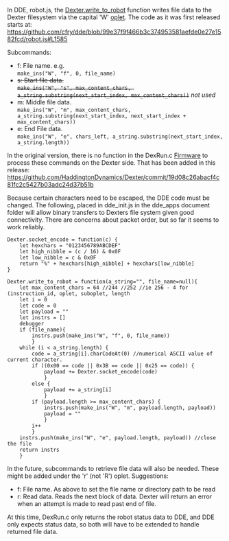 In DDE, robot.js, the [Dexter.write_to_robot](https://github.com/cfry/dde/search?utf8=%E2%9C%93&q=Dexter.write_to_robot+filename%3Arobot.js&type=) function writes file data to the Dexter filesystem via the capital 'W' [oplet](Command-oplet-instruction). The code as it was first released starts at:
https://github.com/cfry/dde/blob/99e37f9f466b3c374953581aefde0e27e1582fcd/robot.js#L1585

Subcommands:
* f: File name. e.g. <BR>`make_ins("W", "f", 0, file_name)`
* <strike>s: Start file data. <BR>`make_ins("W", "s", max_content_chars, a_string.substring(next_start_index, max_content_chars))`</strike> _not used_
* m: Middle file data. <BR>`make_ins("W", "m", max_content_chars, a_string.substring(next_start_index, next_start_index + max_content_chars))`
* e: End File data. <BR>`make_ins("W", "e", chars_left, a_string.substring(next_start_index, a_string.length))`

In the original version, there is no function in the DexRun.c [Firmware](Firmware) to process these commands on the Dexter side. That has been added in this release:
https://github.com/HaddingtonDynamics/Dexter/commit/19d08c26abacf4c81fc2c5427b03adc24d37b51b

Because certain characters need to be escaped, the DDE code must be changed. The following, placed in dde_init.js in the dde_apps document folder will allow binary transfers to Dexters file system given good connectivity. There are concerns about packet order, but so far it seems to work reliably.

````
Dexter.socket_encode = function(c) {
	let hexchars = "0123456789ABCDEF"
    let high_nibble = (c / 16) & 0x0F
    let low_nibble = c & 0x0F
    return "%" + hexchars[high_nibble] + hexchars[low_nibble]
}

Dexter.write_to_robot = function(a_string="", file_name=null){
    let max_content_chars = 64 //244 //252 //ie 256 - 4 for (instruction_id, oplet, suboplet, length
    let i = 0
    let code = 0
    let payload = ""
    let instrs = []
    debugger
    if (file_name){
        instrs.push(make_ins("W", "f", 0, file_name))
    	}
	while (i < a_string.length) {
    	code = a_string[i].charCodeAt(0) //numerical ASCII value of current character. 
        if ((0x00 == code || 0x3B == code || 0x25 == code)) {
	        payload += Dexter.socket_encode(code)
            }
        else {
        	payload += a_string[i]
            }
        if (payload.length >= max_content_chars) {
	        instrs.push(make_ins("W", "m", payload.length, payload))
            payload = ""
            }
        i++
    	}
    instrs.push(make_ins("W", "e", payload.length, payload)) //close the file
    return instrs
	}
````

In the future, subcommands to retrieve file data will also be needed. These might be added under the 'r' (not 'R') oplet. Suggestions:
* f: File name. As above to set the file name or directory path to be read
* r: Read data. Reads the next block of data. Dexter will return an error when an attempt is made to read past end of file.

At this time, DexRun.c only returns the robot status data to DDE, and DDE only expects status data, so both will have to be extended to handle returned file data.
